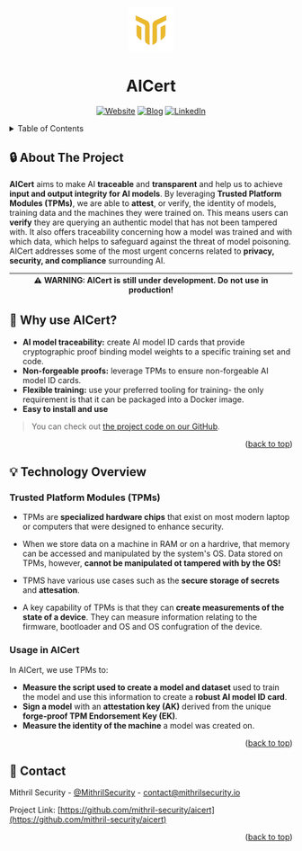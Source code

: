 <a name="readme-top"></a>

<!-- [![Contributors][contributors-shield]][contributors-url]
[![Forks][forks-shield]][forks-url]
[![Stargazers][stars-shield]][stars-url]
[![Issues][issues-shield]][issues-url]
[![Apache License][license-shield]][license-url] -->


<!-- PROJECT LOGO -->
<br />
<div align="center">
  <a href="https://github.com/mithril-security/aicert">
    <img src="https://github.com/mithril-security/blindai/raw/main/docs/assets/logo.png" alt="Logo" width="80" height="80">
  </a>

<h1 align="center">AICert</h1>

[![Website][website-shield]][website-url]
[![Blog][blog-shield]][blog-url]
[![LinkedIn][linkedin-shield]][linkedin-url]
</div>

  <!-- <p align="center">
    <b>Quickly deploy your SaaS solutions while preserving your users' data privacy.
	<br /><br />
    <a href="https://aicert.mithrilsecurity.io/en/latest"><strong>Explore the docs »</strong></a>
    <br />
    <br />
    <a href="https://aicert.mithrilsecurity.io/en/latest/docs/getting-started/quick-tour/">Get started</a>
    ·
    <a href="https://github.com/mithril-security/aicert/issues">Report Bug</a>
    ·
    <a href="https://github.com/mithril-security/aicert/issues">Request Feature</a>
  </p>
</div>

<!-- TABLE OF CONTENTS -->
<details>
  <summary>Table of Contents</summary>
  <ol>
    <li><a href="#-about-the-project">About The Project</a></li>
	<li><a href="#-why-use-aicert">Why use AICert?</a></li>
    <li><a href="#technology-overview">Technology Overview</a></li>
    <li><a href="#-contact">Contact</a></li>
  </ol>
</details>
<!-- ABOUT THE PROJECT -->

## 🔒 About The Project

**AICert** aims to make AI **traceable** and **transparent** and help us to achieve **input and output integrity for AI models**. By leveraging **Trusted Platform Modules (TPMs)**, we are able to **attest**, or verify, the identity of models, training data and the machines they were trained on. This means users can **verify** they are querying an authentic model that has not been tampered with. It also offers traceability concerning how a model was trained and with which data, which helps to safeguard against the threat of model poisoning. AICert addresses some of the most urgent concerns related to **privacy, security, and compliance** surrounding AI.

| ⚠️ **WARNING:** AICert is still under development. **Do not use in production!** |
| --- |

## 🔑 Why use AICert?

+ **AI model traceability:** create AI model ID cards that provide cryptographic proof binding model weights to a specific training set and code.
+ **Non-forgeable proofs:** leverage TPMs to ensure non-forgeable AI model ID cards.
+ **Flexible training:** use your preferred tooling for training- the only requirement is that it can be packaged into a Docker image.
+ **Easy to install and use**

> You can check out [the project code on our GitHub](https://github.com/mithril-security/aicert/).

<p align="right">(<a href="#readme-top">back to top</a>)</p>

## 💡 Technology Overview

### Trusted Platform Modules (TPMs)

+ TPMs are **specialized hardware chips** that exist on most modern laptop or computers that were designed to enhance security.

+ When we store data on a machine in RAM or on a hardrive, that memory can be accessed and manipulated by the system's OS. Data stored on TPMs, however, **cannot be manipulated ot tampered with by the OS!**

+ TPMS have various use cases such as the **secure storage of secrets** and **attesation**.

+ A key capability of TPMs is that they can **create measurements of the state of a device**. They can measure information relating to the firmware, bootloader and OS and OS confugration of the device.


### Usage in AICert

In AICert, we use TPMs to:

- **Measure the script used to create a model and dataset** used to train the model and use this information to create a **robust AI model ID card**.
- **Sign a model** with an **attestation key (AK)** derived from the unique **forge-proof TPM Endorsement Key (EK)**. 
- **Measure the identity of the machine** a model was created on.

<p align="right">(<a href="#readme-top">back to top</a>)</p>
<!-- CONTACT -->

## 📇 Contact

Mithril Security - [@MithrilSecurity](https://twitter.com/MithrilSecurity) - contact@mithrilsecurity.io

Project Link: [https://github.com/mithril-security/aicert](https://github.com/mithril-security/aicert)

<p align="right">(<a href="#readme-top">back to top</a>)</p>

<!-- MARKDOWN LINKS & IMAGES -->
<!-- https://github.com/alexandresanlim/Badges4-README.md-Profile#-blog- -->
<!-- [contributors-shield]: https://img.shields.io/github/contributors/mithril-security/aicert.svg?style=for-the-badge
[contributors-url]: https://github.com/mithril-security/aicert/graphs/contributors
[forks-shield]: https://img.shields.io/github/forks/mithril-security/aicert.svg?style=for-the-badge
[forks-url]: https://github.com/mithril-security/blindbox/network/members
[stars-shield]: https://img.shields.io/github/stars/mithril-security/aicert.svg?style=for-the-badge
[stars-url]: https://github.com/mithril-security/blindbox/stargazers
[issues-shield]: https://img.shields.io/github/issues/mithril-security/aicert.svg?style=for-the-badge
<!-- [issues-url]: https://github.com/mithril-security/aicert/issues -->
[license-shield]: https://img.shields.io/github/license/mithril-security/aicert.svg?style=for-the-badge
[license-url]: https://github.com/mithril-security/aicert/blob/master/LICENSE.txt
[linkedin-shield]: https://img.shields.io/badge/-Jobs-black.svg?style=for-the-badge&logo=linkedin&colorB=555
[linkedin-url]: https://www.linkedin.com/company/mithril-security-company/
[website-url]: https://www.mithrilsecurity.io
[website-shield]: https://img.shields.io/badge/website-000000?style=for-the-badge&colorB=555
[blog-url]: https://blog.mithrilsecurity.io/
[blog-shield]: https://img.shields.io/badge/Blog-000?style=for-the-badge&logo=ghost&logoColor=yellow&colorB=555
[product-screenshot]: images/screenshot.png
[Python]: https://img.shields.io/badge/Python-FFD43B?style=for-the-badge&logo=python&logoColor=blue
[Python-url]: https://www.python.org/
[Rust]: https://img.shields.io/badge/rust-FFD43B?style=for-the-badge&logo=rust&logoColor=black
[Rust-url]: https://www.rust-lang.org/fr
[Intel-SGX]: https://img.shields.io/badge/SGX-FFD43B?style=for-the-badge&logo=intel&logoColor=black
[Intel-sgx-url]: https://www.intel.fr/content/www/fr/fr/architecture-and-technology/software-guard-extensions.html
[Tract]: https://img.shields.io/badge/Tract-FFD43B?style=for-the-badge
<!-- [tract-url]: https://github.com/mithril-security/tract/tree/6e4620659837eebeaba40ab3eeda67d33a99c7cf -->
<!-- Done using https://github.com/othneildrew/Best-README-Template -->
